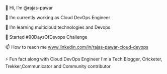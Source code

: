 👋 Hi, I’m @rajas-pawar

🔭 I’m currently working as Cloud DevOps Engineer

🌱 I’m learning multicloud technologies and Devops

🚀 Started #90DaysOfDevops Challenge

📫 How to reach me www.linkedin.com/in/rajas-pawar-cloud-devops

⚡ Fun fact along with Cloud DevOps Engineer I'm a Tech Blogger, Cricketer, Trekker,Communicator and Community contributor
